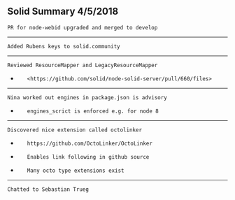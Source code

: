 Solid Summary 4/5/2018
---
    PR for node-webid upgraded and merged to develop
---
    Added Rubens keys to solid.community
---
    Reviewed ResourceMapper and LegacyResourceMapper
-        <https://github.com/solid/node-solid-server/pull/660/files>
---
    Nina worked out engines in package.json is advisory
-        engines_scrict is enforced e.g. for node 8
---
    Discovered nice extension called octolinker
-        https://github.com/OctoLinker/OctoLinker
-        Enables link following in github source
-        Many octo type extensions exist
---
    Chatted to Sebastian Trueg
